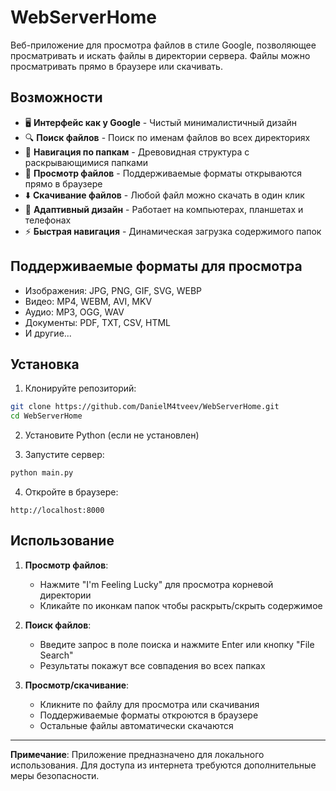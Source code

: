 # WebServerHome

Веб-приложение для просмотра файлов в стиле Google, позволяющее просматривать и искать файлы в директории сервера. Файлы можно просматривать прямо в браузере или скачивать.

## Возможности

- 🖥️ **Интерфейс как у Google** - Чистый минималистичный дизайн
- 🔍 **Поиск файлов** - Поиск по именам файлов во всех директориях
- 📂 **Навигация по папкам** - Древовидная структура с раскрывающимися папками
- 📄 **Просмотр файлов** - Поддерживаемые форматы открываются прямо в браузере
- ⬇️ **Скачивание файлов** - Любой файл можно скачать в один клик
- 📱 **Адаптивный дизайн** - Работает на компьютерах, планшетах и телефонах
- ⚡ **Быстрая навигация** - Динамическая загрузка содержимого папок

## Поддерживаемые форматы для просмотра

- Изображения: JPG, PNG, GIF, SVG, WEBP
- Видео: MP4, WEBM, AVI, MKV
- Аудио: MP3, OGG, WAV
- Документы: PDF, TXT, CSV, HTML
- И другие...

## Установка

1. Клонируйте репозиторий:
```bash
git clone https://github.com/DanielM4tveev/WebServerHome.git
cd WebServerHome
```

2. Установите Python (если не установлен)

3. Запустите сервер:
```bash
python main.py
```

4. Откройте в браузере:
```
http://localhost:8000
```

## Использование

1. **Просмотр файлов**:
   - Нажмите "I'm Feeling Lucky" для просмотра корневой директории
   - Кликайте по иконкам папок чтобы раскрыть/скрыть содержимое

2. **Поиск файлов**:
   - Введите запрос в поле поиска и нажмите Enter или кнопку "File Search"
   - Результаты покажут все совпадения во всех папках

3. **Просмотр/скачивание**:
   - Кликните по файлу для просмотра или скачивания
   - Поддерживаемые форматы откроются в браузере
   - Остальные файлы автоматически скачаются
---

**Примечание**: Приложение предназначено для локального использования. Для доступа из интернета требуются дополнительные меры безопасности.
